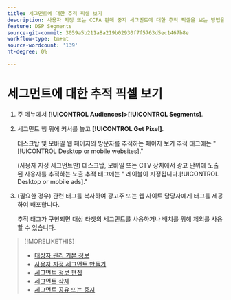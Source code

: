 ```yaml
---
title: 세그먼트에 대한 추적 픽셀 보기
description: 사용자 지정 또는 CCPA 판매 중지 세그먼트에 대한 추적 픽셀을 보는 방법을 알아봅니다.
feature: DSP Segments
source-git-commit: 3059a5b211a8a219b02930f7f5763d5ec1467b8e
workflow-type: tm+mt
source-wordcount: '139'
ht-degree: 0%

---
```


# 세그먼트에 대한 추적 픽셀 보기

1. 주 메뉴에서 **[!UICONTROL Audiences]>[!UICONTROL Segments]**.

1. 세그먼트 행 위에 커서를 놓고 **[!UICONTROL Get Pixel]**.

   데스크탑 및 모바일 웹 페이지의 방문자를 추적하는 페이지 보기 추적 태그에는 &quot;[!UICONTROL Desktop or mobile websites].&quot;

   (사용자 지정 세그먼트만) 데스크탑, 모바일 또는 CTV 장치에서 광고 단위에 노출된 사용자를 추적하는 노출 추적 태그에는 &quot; 레이블이 지정됩니다.[!UICONTROL Desktop or mobile ads].&quot;

1. (필요한 경우) 관련 태그를 복사하여 광고주 또는 웹 사이트 담당자에게 태그를 제공하여 배포합니다.

   추적 태그가 구현되면 대상 타겟의 세그먼트를 사용하거나 배치를 위해 제외를 사용할 수 있습니다.

>[!MORELIKETHIS]
>
>* [대상자 관리 기본 정보](audience-about.md)
>* [사용자 지정 세그먼트 만들기](custom-segment-create.md)
>* [세그먼트 정보 편집](segment-edit.md)
>* [세그먼트 삭제](segment-delete.md)
>* [세그먼트 공유 또는 중지](segment-share.md)

